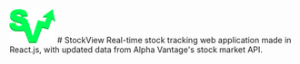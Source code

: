 <img src="./public/logo2green.png" alt="StockView" width="80" height="60" />
# StockView 
Real-time stock tracking web application made in React.js, with updated data from Alpha Vantage's stock market API.
